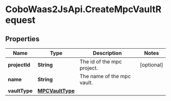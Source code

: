 # CoboWaas2JsApi.CreateMpcVaultRequest

## Properties

Name | Type | Description | Notes
------------ | ------------- | ------------- | -------------
**projectId** | **String** | The id of the mpc project. | [optional] 
**name** | **String** | The name of the mpc vault. | 
**vaultType** | [**MPCVaultType**](MPCVaultType.md) |  | 


